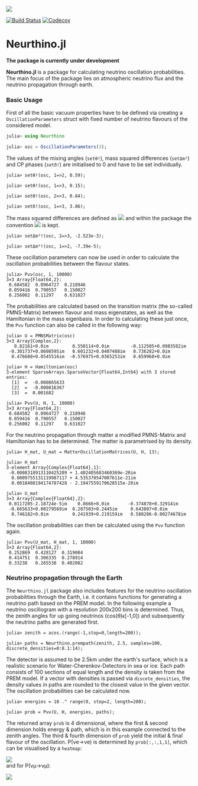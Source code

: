 ![](https://github.com/KM3NeT/Neurthino.jl/raw/master/docs/src/assets/neurthino.png)

[![Build Status](https://travis-ci.com/KM3NeT/Neurthino.jl.svg?branch=master)](https://travis-ci.com/KM3NeT/Neurthino.jl)
[![Codecov](https://codecov.io/gh/KM3NeT/Neurthino.jl/branch/master/graph/badge.svg)](https://codecov.io/gh/KM3NeT/Neurthino.jl)



# Neurthino.jl

**The package is currently under development**

**Neurthino.jl** is a package for calculating neutrino oscillation probabilities.
The main focus of the package lies on atmospheric neutrino flux and the neutrino
propagation through earth.

### Basic Usage
First of all the basic vacuum properties have to be defined via creating a
`OscillationParameters` struct with fixed number of neutrino flavours of the 
considered model.
```julia
julia> using Neurthino

julia> osc = OscillationParameters(3);
```
The values of the mixing angles (`setθ!`), mass squared differences (`setΔm²`) and CP phases (`setδ!`) are initialised to 0 and have to be set individually.
```
julia> setθ!(osc, 1=>2, 0.59);

julia> setθ!(osc, 1=>3, 0.15);

julia> setθ!(osc, 2=>3, 0.84);

julia> setδ!(osc, 1=>3, 3.86);
```
The mass squared differences are defined as <img src="https://render.githubusercontent.com/render/math?math=\Delta_{ij}=m_i^2-m_j^2"> and
within the package the convention <img src="https://render.githubusercontent.com/render/math?math=\forall%20i%3Cj:m_i%3Cm_j"> is kept.
```
julia> setΔm²!(osc, 2=>3, -2.523e-3);

julia> setΔm²!(osc, 1=>2, -7.39e-5);
```
These oscillation parameters can now be used in order to calculate the oscillation
probabilities between the flavour states. 
```
julia> Pνν(osc, 1, 10000)
3×3 Array{Float64,2}:
 0.684582  0.0964727  0.218946
 0.059416  0.790557   0.150027
 0.256002  0.11297    0.631027
```
The probabilities are calculated based on the transition matrix 
(the so-called PMNS-Matrix) between flavour and mass eigenstates,
as well as the Hamiltonian in the mass eigenbasis. In order to calculating these 
just once, the `Pνν` function can also be called in the following way:
```
julia> U = PMNSMatrix(osc)
3×3 Array{Complex,2}:
   0.82161+0.0im         0.550114+0.0im        -0.112505+0.0983582im
 -0.301737+0.0608595im   0.601232+0.0407488im   0.736282+0.0im      
  0.476688+0.0545516im  -0.576975+0.0365253im   0.659968+0.0im

julia> H = Hamiltonian(osc)
3-element SparseArrays.SparseVector{Float64,Int64} with 3 stored entries:
  [1]  =  -0.000865633
  [2]  =  -0.000816367
  [3]  =  0.001682

julia> Pνν(U, H, 1, 10000)
3×3 Array{Float64,2}:
 0.684582  0.0964727  0.218946
 0.059416  0.790557   0.150027
 0.256002  0.11297    0.631027
```
For the neutrino propagation through matter a modified PMNS-Matrix and Hamiltonian
has to be determined. The matter is parametrised by its density. 
```
julia> H_mat, U_mat = MatterOscillationMatrices(U, H, 13);

julia> H_mat
3-element Array{Complex{Float64},1}:
 -0.0008318913110425209 + 1.402405683460369e-20im 
  0.0009755131119987117 + 4.535370547007611e-21im 
  0.0018408194174787428 - 2.1947559170628515e-20im

julia> U_mat
3×3 Array{Complex{Float64},2}:
 0.0117205-2.18724e-5im    0.8666+0.0im       -0.374878+0.32914im   
 -0.665633+0.00279569im  0.287503+0.2445im     0.643807+0.0im       
  0.746182+0.0im         0.241939+0.219159im   0.580206-0.00274678im
```
The oscillation probabilities can then be calculated using the `Pνν` function
again.
```
julia> Pνν(U_mat, H_mat, 1, 10000)
3×3 Array{Float64,2}:
 0.252869  0.428127  0.319004
 0.414751  0.306335  0.278914
 0.33238   0.265538  0.402082
```

### Neutrino propagation through the Earth

The `Neurthino.jl` package also includes features for the neutrino oscillation probabilities
through the Earth, i.e. it contains functions for generating a neutrino path based on the
PREM model. In the following example a neutrino oscillogram with a resolution 200x200 bins
is determined. Thus, the zenith angles for up going neutrinos (cos(θ)ϵ[-1,0]) and 
subsequently the neutrino paths are generated first.
```
julia> zenith = acos.(range(-1,stop=0,length=200));

julia> paths = Neurthino.prempath(zenith, 2.5, samples=100, discrete_densities=0:0.1:14);
```
The detector is assumed to be 2.5km under the earth's surface, which is a realistic scenario
for Water-Cherenkov-Detectors in sea or ice. Each path consists of 100 sections of equal length and the density is taken from the PREM model. If a vector with densities is passed via `discete_densities`, the density values in paths are rounded to the closest value 
in the given vector. The oscillation probabilities can be calculated now.
```
julia> energies = 10 .^ range(0, stop=2, length=200);

julia> prob = Pνν(U, H, energies, paths);
```
The returned array `prob` is 4 dimensional, where the first & second dimension holds energy & path, which is in this example connected to the zenith angles. The third & fourth dimension of `prob` yield the initial & final flavour of the oscillation.
P(νe&#8594;νe) is determined by `prob[:,:,1,1]`, which can be visualised by a `heatmap`:<br />
<!-- ![](https://github.com/KM3NeT/Neurthino.jl/raw/master/docs/src/assets/earth_prob_elel.png) -->
![](https://github.com/KM3NeT/Neurthino.jl/raw/fancy-readme/docs/src/assets/earth_prob_elel.png) <br />
and for P(νμ&#8594;νμ):<br />
<!-- ![](https://github.com/KM3NeT/Neurthino.jl/raw/master/docs/src/assets/earth_prob_mumu.png) -->
![](https://github.com/KM3NeT/Neurthino.jl/raw/fancy-readme/docs/src/assets/earth_prob_mumu.png)
<!-- ```@index -->
<!-- ``` -->
<!--  -->
<!-- ```@autodocs -->
<!-- Modules = [Neurthino] -->
<!-- ``` -->
